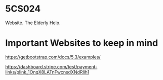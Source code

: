 # 5CS024
Website. The Elderly Help. 


# Important Websites to keep in mind 

https://getbootstrap.com/docs/5.3/examples/

https://dashboard.stripe.com/test/payment-links/plink_1OnqX8LATnFwcnsdXNdRlih1

